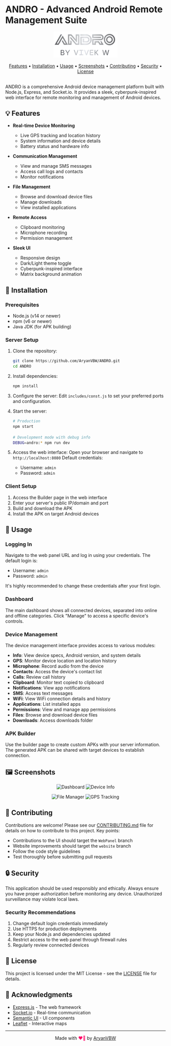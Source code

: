 # ANDRO - Advanced Android Remote Management Suite

<p align="center">
  <img src="assets/webpublic/logo.png" alt="ANDRO Logo" width="200">
</p>

<div align="center">
  <a href="#features">Features</a> •
  <a href="#installation">Installation</a> •
  <a href="#usage">Usage</a> •
  <a href="#screenshots">Screenshots</a> •
  <a href="#contributing">Contributing</a> •
  <a href="#security">Security</a> •
  <a href="#license">License</a>
</div>

<br>

ANDRO is a comprehensive Android device management platform built with Node.js, Express, and Socket.io. It provides a sleek, cyberpunk-inspired web interface for remote monitoring and management of Android devices.

## 💡 Features

- **Real-time Device Monitoring**
  - Live GPS tracking and location history
  - System information and device details
  - Battery status and hardware info
  
- **Communication Management**
  - View and manage SMS messages
  - Access call logs and contacts
  - Monitor notifications
  
- **File Management**
  - Browse and download device files
  - Manage downloads
  - View installed applications
  
- **Remote Access**
  - Clipboard monitoring
  - Microphone recording
  - Permission management
  
- **Sleek UI**
  - Responsive design
  - Dark/Light theme toggle
  - Cyberpunk-inspired interface
  - Matrix background animation

## 🔧 Installation

### Prerequisites

- Node.js (v14 or newer)
- npm (v6 or newer)
- Java JDK (for APK building)

### Server Setup

1. Clone the repository:
   ```bash
   git clone https://github.com/AryanVBW/ANDRO.git
   cd ANDRO
   ```

2. Install dependencies:
   ```bash
   npm install
   ```

3. Configure the server:
   Edit `includes/const.js` to set your preferred ports and configuration.

4. Start the server:
   ```bash
   # Production
   npm start
   
   # Development mode with debug info
   DEBUG=andro:* npm run dev
   ```

5. Access the web interface:
   Open your browser and navigate to `http://localhost:8080`
   Default credentials: 
   - Username: `admin`
   - Password: `admin`

### Client Setup

1. Access the Builder page in the web interface
2. Enter your server's public IP/domain and port
3. Build and download the APK
4. Install the APK on target Android devices

## 📱 Usage

### Logging In
Navigate to the web panel URL and log in using your credentials. The default login is:
- Username: `admin`
- Password: `admin`

It's highly recommended to change these credentials after your first login.

### Dashboard
The main dashboard shows all connected devices, separated into online and offline categories. Click "Manage" to access a specific device's controls.

### Device Management
The device management interface provides access to various modules:

- **Info**: View device specs, Android version, and system details
- **GPS**: Monitor device location and location history
- **Microphone**: Record audio from the device
- **Contacts**: Access the device's contact list
- **Calls**: Review call history
- **Clipboard**: Monitor text copied to clipboard
- **Notifications**: View app notifications
- **SMS**: Access text messages
- **WiFi**: View WiFi connection details and history
- **Applications**: List installed apps
- **Permissions**: View and manage app permissions
- **Files**: Browse and download device files
- **Downloads**: Access downloads folder

### APK Builder
Use the builder page to create custom APKs with your server information. The generated APK can be shared with target devices to establish connection.

## 🖼️ Screenshots

<p align="center">
  <img src="https://raw.githubusercontent.com/AryanVBW/ANDRO/main/screenshots/dashboard.png" alt="Dashboard" width="45%">
  <img src="https://raw.githubusercontent.com/AryanVBW/ANDRO/main/screenshots/device-info.png" alt="Device Info" width="45%">
</p>
<p align="center">
  <img src="https://raw.githubusercontent.com/AryanVBW/ANDRO/main/screenshots/file-manager.png" alt="File Manager" width="45%">
  <img src="https://raw.githubusercontent.com/AryanVBW/ANDRO/main/screenshots/gps-tracking.png" alt="GPS Tracking" width="45%">
</p>

## 🤝 Contributing

Contributions are welcome! Please see our [CONTRIBUTING.md](CONTRIBUTING.md) file for details on how to contribute to this project. Key points:

- Contributions to the UI should target the `WebPanel` branch
- Website improvements should target the `website` branch
- Follow the code style guidelines
- Test thoroughly before submitting pull requests

## 🔒 Security

This application should be used responsibly and ethically. Always ensure you have proper authorization before monitoring any device. Unauthorized surveillance may violate local laws.

### Security Recommendations

1. Change default login credentials immediately
2. Use HTTPS for production deployments
3. Keep your Node.js and dependencies updated
4. Restrict access to the web panel through firewall rules
5. Regularly review connected devices

## 📜 License

This project is licensed under the MIT License - see the [LICENSE](LICENSE) file for details.

## 🙏 Acknowledgments

- [Express.js](https://expressjs.com/) - The web framework
- [Socket.io](https://socket.io/) - Real-time communication
- [Semantic UI](https://semantic-ui.com/) - UI components
- [Leaflet](https://leafletjs.com/) - Interactive maps

---

<p align="center">
  Made with <span style="color: #ff0066;">❤️‍🔥</span> by <a href="https://github.com/AryanVBW" target="_blank">AryanVBW</a>
</p>
